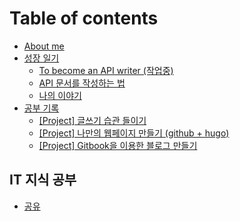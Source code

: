 # Table of contents

* [About me](README.md)
* [성장 일기](untitled/README.md)
  * [To become an API writer \(작업중\)](untitled/untitled.md)
  * [API 문서를 작성하는 법](untitled/api.md)
  * [나의 이야기](untitled/to-become-an-api-writer.md)
* [공부 기록](undefined/README.md)
  * [\[Project\] 글쓰기 습관 들이기](undefined/untitled-1.md)
  * [\[Project\] 나만의 웹페이지 만들기 \(github + hugo\)](undefined/hugo.md)
  * [\[Project\] Gitbook을 이용한 블로그 만들기](undefined/undefined.md)

## IT 지식 공부

* [공유](it/undefined.md)


